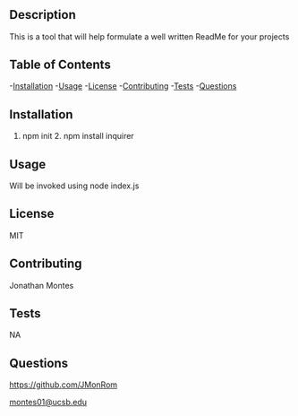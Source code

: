
  # <Read Me Generator>

  ## Description

  This is a tool that will help formulate a well written ReadMe for your projects

  ## Table of Contents
  -[Installation](#installation)
  -[Usage](#usage)
  -[License](#license)
  -[Contributing](#contributing)
  -[Tests](#tests)
  -[Questions](#questions)

  ## Installation

  1. npm init 2. npm install inquirer

  ## Usage

  Will be invoked using node index.js

  ## License

  MIT

  ## Contributing

  Jonathan Montes

  ## Tests

  NA

  ## Questions

  https://github.com/JMonRom

  montes01@ucsb.edu

  
